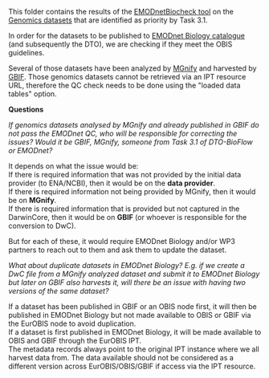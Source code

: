 This folder contains the results of the [EMODnetBiocheck tool](https://github.com/EMODnet/EMODnetBiocheck) on the [Genomics datasets](https://github.com/cpavloud/Genomics_DTO-BioFlow/blob/main/QC_results/Genomics_datasets.tsv) that are identified as priority by Task 3.1. 

In order for the datasets to be published to [EMODnet Biology catalogue](https://emodnet.ec.europa.eu/geonetwork/srv/eng/catalog.search#/search?resultType=details&sortBy=sortDate&from=1&to=20) (and subsequently the DTO), we are checking if they meet the OBIS guidelines.

Several of those datasets have been analyzed by [MGnify](https://www.ebi.ac.uk/metagenomics) and harvested by [GBIF](https://www.gbif.org/publisher/ab733144-7043-4e88-bd4f-fca7bf858880). Those genomics datasets cannot be retrieved via an IPT resource URL, therefore the QC check needs to be done using the "loaded data tables" option.





**Questions**


*If genomics datasets analysed by MGnify and already published in GBIF do not pass the EMODnet QC, who will be responsible for correcting the issues? Would it be GBIF, MGnify, someone from Task 3.1 of DTO-BioFlow or EMODnet?*

It depends on what the issue would be:  
If there is required information that was not provided by the initial data provider (to ENA/NCBI), then it would be on the **data provider**.  
If there is required information not being provided by MGnify, then it would be on **MGnify**.  
If there is required information that is provided but not captured in the DarwinCore, then it would be on **GBIF** (or whoever is responsible for the conversion to DwC). 

But for each of these, it would require EMODnet Biology and/or WP3 partners to reach out to them and ask them to update the dataset. 

*What about duplicate datasets in EMODnet Biology? E.g. if we create a DwC file from a MGnify analyzed dataset and submit it to EMODnet Biology but later on GBIF also harvests it, will there be an issue with having two versions of the same dataset?*

If a dataset has been published in GBIF or an OBIS node first, it will then be published in EMODnet Biology but not made available to OBIS or GBIF via the EurOBIS node to avoid duplication.  
If a dataset is first published in EMODnet Biology, it will be made available to OBIS and GBIF through the EurOBIS IPT.  
The metadata records always point to the original IPT instance where we all harvest data from. 
The data available should not be considered as a different version across EurOBIS/OBIS/GBIF if access via the IPT resource. 




